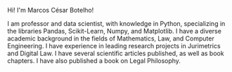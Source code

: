 Hi! I'm Marcos César Botelho!

I am professor and data scientist, with knowledge in Python, specializing in the libraries Pandas, Scikit-Learn, Numpy, and Matplotlib.
I have a diverse academic background in the fields of Mathematics, Law, and Computer Engineering. I have experience in leading research projects in Jurimetrics and Digital Law. I have several scientific articles published, as well as book chapters. I have also published a book on Legal Philosophy.
